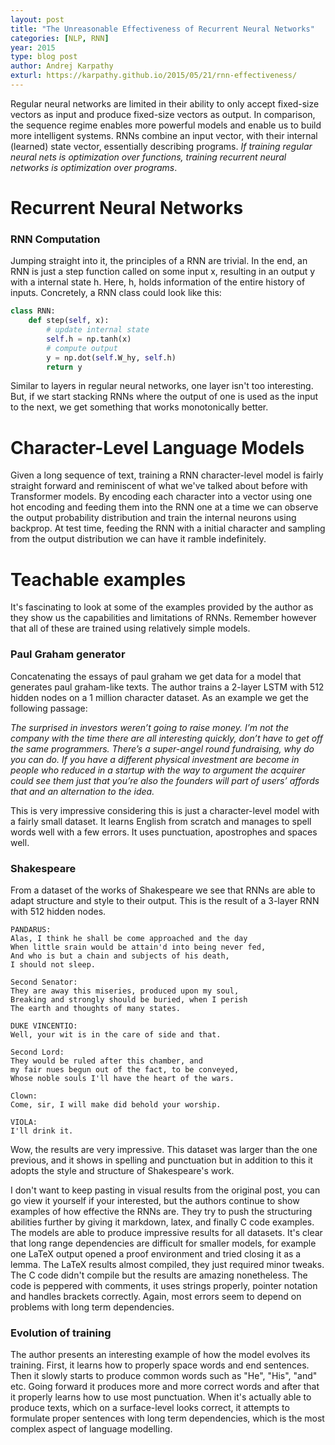 ```yaml
---
layout: post
title: "The Unreasonable Effectiveness of Recurrent Neural Networks"
categories: [NLP, RNN]
year: 2015
type: blog post
author: Andrej Karpathy
exturl: https://karpathy.github.io/2015/05/21/rnn-effectiveness/
---
```

Regular neural networks are limited in their ability to only accept fixed-size vectors as input and produce fixed-size vectors as output. In comparison, the sequence regime enables more powerful models and enable us to build more intelligent systems. RNNs combine an input vector, with their internal (learned) state vector, essentially describing programs. *If training regular neural nets is optimization over functions, training recurrent neural networks is optimization over programs*.

# Recurrent Neural Networks

### RNN Computation
Jumping straight into it, the principles of a RNN are trivial. In the end, an RNN is just a step function called on some input x, resulting in an output y with a internal state h. Here, h, holds information of the entire history of inputs. Concretely, a RNN class could look like this:

```python
class RNN:
    def step(self, x):
        # update internal state
        self.h = np.tanh(x)
        # compute output
        y = np.dot(self.W_hy, self.h)
        return y
```

Similar to layers in regular neural networks, one layer isn't too interesting. But, if we start stacking RNNs where the output of one is used as the input to the next, we get something that works monotonically better.

# Character-Level Language Models
Given a long sequence of text, training a RNN character-level model is fairly straight forward and reminiscent of what we've talked about before with Transformer models. By encoding each character into a vector using one hot encoding and feeding them into the RNN one at a time we can observe the output probability distribution and train the internal neurons using backprop. At test time, feeding the RNN with a initial character and sampling from the output distribution we can have it ramble indefinitely.

# Teachable examples
It's fascinating to look at some of the examples provided by the author as they show us the capabilities and limitations of RNNs. Remember however that all of these are trained using relatively simple models. 

### Paul Graham generator
Concatenating the essays of paul graham we get data for a model that generates paul graham-like texts. The author trains a 2-layer LSTM with 512 hidden nodes on a 1 million character dataset. As an example we get the following passage: 

*The surprised in investors weren’t going to raise money. I’m not the company with the time there are all interesting quickly, don’t have to get off the same programmers. There’s a super-angel round fundraising, why do you can do. If you have a different physical investment are become in people who reduced in a startup with the way to argument the acquirer could see them just that you’re also the founders will part of users’ affords that and an alternation to the idea.*

This is very impressive considering this is just a character-level model with a fairly small dataset. It learns English from scratch and manages to spell words well with a few errors. It uses punctuation, apostrophes and spaces well. 

### Shakespeare
From a dataset of the works of Shakespeare we see that RNNs are able to adapt structure and style to their output. This is the result of a 3-layer RNN with 512 hidden nodes.

```
PANDARUS:
Alas, I think he shall be come approached and the day
When little srain would be attain'd into being never fed,
And who is but a chain and subjects of his death,
I should not sleep.

Second Senator:
They are away this miseries, produced upon my soul,
Breaking and strongly should be buried, when I perish
The earth and thoughts of many states.

DUKE VINCENTIO:
Well, your wit is in the care of side and that.

Second Lord:
They would be ruled after this chamber, and
my fair nues begun out of the fact, to be conveyed,
Whose noble souls I'll have the heart of the wars.

Clown:
Come, sir, I will make did behold your worship.

VIOLA:
I'll drink it.
```

Wow, the results are very impressive. This dataset was larger than the one previous, and it shows in spelling and punctuation but in addition to this it adopts the style and structure of Shakespeare's work.

I don't want to keep pasting in visual results from the original post, you can go view it yourself if your interested, but the authors continue to show examples of how effective the RNNs are. They try to push the structuring abilities further by giving it markdown, latex, and finally C code examples. The models are able to produce impressive results for all datasets. It's clear that long range dependencies are difficult for smaller models, for example one LaTeX output opened a proof environment and tried closing it as a lemma. The LaTeX results almost compiled, they just required minor tweaks. The C code didn't compile but the results are amazing nonetheless. The code is peppered with comments, it uses strings properly, pointer notation and handles brackets correctly. Again, most errors seem to depend on problems with long term dependencies. 

### Evolution of training

The author presents an interesting example of how the model evolves its training. First, it learns how to properly space words and end sentences. Then it slowly starts to produce common words such as "He", "His", "and" etc. Going forward it produces more and more correct words and after that it properly learns how to use most punctuation. When it's actually able to produce texts, which on a surface-level looks correct, it attempts to formulate proper sentences with long term dependencies, which is the most complex aspect of language modelling.  



